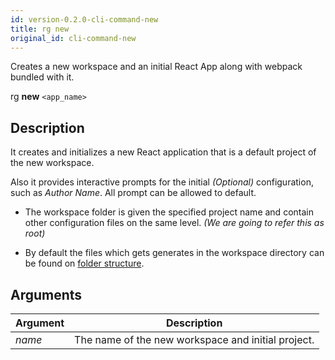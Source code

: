 ```yaml
---
id: version-0.2.0-cli-command-new
title: rg new
original_id: cli-command-new
---
```


Creates a new workspace and an initial React App along with webpack bundled with it.

rg **new** `<app_name>`

## Description

It creates and initializes a new React application that is a default project of the new workspace.

Also it provides interactive prompts for the initial _(Optional)_ configuration, such as *Author Name*. All prompt can be allowed to default.

* The workspace folder is given the specified project name and contain other configuration files on the same level. _(We are going to refer this as root)_

* By default the files which gets generates in the workspace directory can be found on [folder structure](./folder-structure-for-new-app.md).

## Arguments

Argument | Description |
---------|----------|
 _name_ | The name of the new workspace and initial project. |
